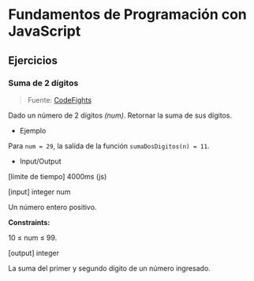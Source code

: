 # Fundamentos de Programación con JavaScript

## Ejercicios

### Suma de 2 dígitos

> Fuente: [CodeFights](https://codefights.com)

Dado un número de 2 dígitos *(num)*. Retornar la suma de sus dígitos.

- Ejemplo

Para ```num = 29```, la salida de la función ```sumaDosDigitos(n) = 11```.

- Input/Output

[límite de tiempo] 4000ms (js)

[input] integer num

Un número entero positivo.

**Constraints:**

10 ≤ num ≤ 99.

[output] integer

La suma del primer y segundo dígito de un número ingresado.